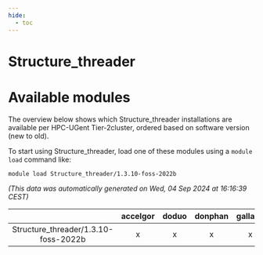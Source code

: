 ```yaml
---
hide:
  - toc
---
```


Structure_threader
==================

# Available modules


The overview below shows which Structure_threader installations are available per HPC-UGent Tier-2cluster, ordered based on software version (new to old).

To start using Structure_threader, load one of these modules using a `module load` command like:

```shell
module load Structure_threader/1.3.10-foss-2022b
```

*(This data was automatically generated on Wed, 04 Sep 2024 at 16:16:39 CEST)*  

| |accelgor|doduo|donphan|gallade|joltik|shinx|skitty|
| :---: | :---: | :---: | :---: | :---: | :---: | :---: | :---: |
|Structure_threader/1.3.10-foss-2022b|x|x|x|x|x|-|x|
